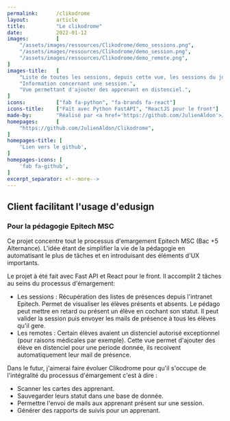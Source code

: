 ```yaml
---
permalink:      /clikodrome
layout:         article
title:          "Le clikodrome"
date:           2022-01-12
images:         [
    "/assets/images/ressources/Clikodrome/demo_sessions.png",
    "/assets/images/ressources/Clikodrome/demo_session.png",
    "/assets/images/ressources/Clikodrome/demo_remote.png",
]
images-title:   [
    "Liste de toutes les sessions, depuis cette vue, les sessions du jour peuvent être ajoutés.",
    "Information concernant une session.",
    "Vue permettant d'ajouter des apprenant en distenciel.",
]
icons:          ["fab fa-python", "fa-brands fa-react"]
icons-title:    ["Fait avec Python FastAPI", "ReactJS pour le front"]
made-by:        "Réalisé par <a href='https://github.com/JulienAldon'>Julien Aldon</a>"
homepages:      [
    "https://github.com/JulienAldon/Clikodrome",
]
homepages-title: [
    'Lien vers le github',
]
homepages-icons: [
    'fab fa-github',
]
excerpt_separator: <!--more-->
---
```

## Client facilitant l'usage d'edusign
### Pour la pédagogie Epitech MSC
Ce projet concentre tout le processus d'emargement Epitech MSC (Bac +5 Alternance). L'idée étant de simplifier la vie de la pédagogie
en automatisant le plus de tâches et en introduisant des éléments d'UX importants.
<!--more-->
Le projet à été fait avec Fast API et React pour le front. Il accomplit 2 tâches au seins du processus d'émargement:
- Les sessions : Récupération des listes de présences depuis l'intranet Epitech. Permet de visualiser les élèves présents et absents. Le pédago peut mettre en retard ou présent un élève en cochant son statut. Il peut valider la session puis envoyer les mails de présence à tous les élèves qu'il gere.
- Les remotes : Certain élèves avaient un distenciel autorisé exceptionnel (pour raisons médicales par exemple). Cette vue permet d'ajouter des élève en distenciel pour une periode donnée, ils recoivent automatiquement leur mail de présence.

Dans le futur, j'aimerai faire évoluer Clikodrome pour qu'il s'occupe de l'intégralité du processus d'émargement c'est à dire : 
- Scanner les cartes des apprenant.
- Sauvegarder leurs statut dans une base de donnée.
- Permettre l'envoi de mails aux apprenant présent sur une session.
- Générer des rapports de suivis pour un apprenant.